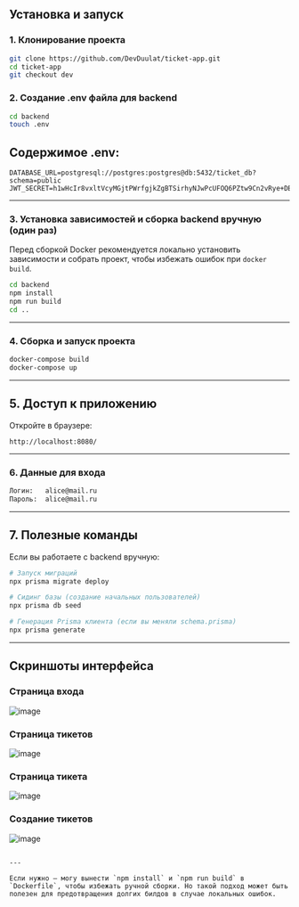 
## Установка и запуск

### 1. Клонирование проекта

```bash
git clone https://github.com/DevDuulat/ticket-app.git
cd ticket-app
git checkout dev
````

### 2. Создание .env файла для backend

```bash
cd backend
touch .env
```

## Содержимое .env:

```env
DATABASE_URL=postgresql://postgres:postgres@db:5432/ticket_db?schema=public
JWT_SECRET=h1wHcIr8vxltVcyMGjtPWrfgjkZgBTSirhyNJwPcUFOQ6PZtw9Cn2vRye+DB9SF4
```

---

### 3. Установка зависимостей и сборка backend вручную (один раз)

Перед сборкой Docker рекомендуется локально установить зависимости и собрать проект, чтобы избежать ошибок при `docker build`.

```bash
cd backend
npm install
npm run build
cd ..
```

---

### 4. Сборка и запуск проекта

```bash
docker-compose build
docker-compose up
```

---

## 5. Доступ к приложению

Откройте в браузере:

```
http://localhost:8080/
```

---

### 6. Данные для входа

```txt
Логин:   alice@mail.ru  
Пароль:  alice@mail.ru
```

---

## 7. Полезные команды

Если вы работаете с backend вручную:

```bash
# Запуск миграций
npx prisma migrate deploy

# Сидинг базы (создание начальных пользователей)
npx prisma db seed

# Генерация Prisma клиента (если вы меняли schema.prisma)
npx prisma generate
```

---

## Скриншоты интерфейса

### Страница входа

![image](https://github.com/user-attachments/assets/400c52fb-c239-4419-ace7-521dd31413b1)

### Страница тикетов

![image](https://github.com/user-attachments/assets/f9b7bb9d-aec0-467a-b83c-38136dc5baf6)

### Страница тикета

![image](https://github.com/user-attachments/assets/8c9190fa-324c-4b48-abcf-c0b9da4efb45)

### Создание тикетов

![image](https://github.com/user-attachments/assets/9e974da8-7c65-4b63-b95f-74bcdcb25b1c)

```

---

Если нужно — могу вынести `npm install` и `npm run build` в `Dockerfile`, чтобы избежать ручной сборки. Но такой подход может быть полезен для предотвращения долгих билдов в случае локальных ошибок.
```
